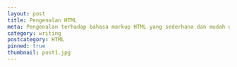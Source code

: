```yaml
---
layout: post
title: Pengenalan HTML
meta: Pengenalan terhadap bahasa markup HTML yang sederhana dan mudah dimengerti
category: writing
postcategory: HTML
pinned: true
thumbnail: post1.jpg
---
```

